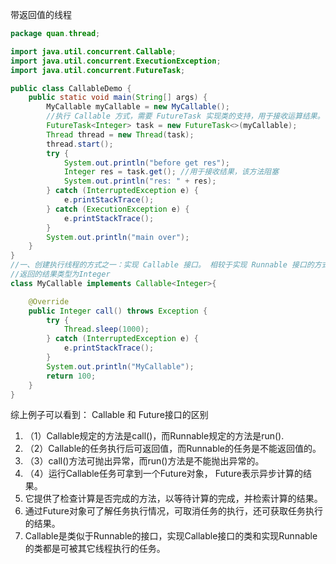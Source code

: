 带返回值的线程

```java
package quan.thread;

import java.util.concurrent.Callable;
import java.util.concurrent.ExecutionException;
import java.util.concurrent.FutureTask;

public class CallableDemo {
	public static void main(String[] args) {
		MyCallable myCallable = new MyCallable();
		//执行 Callable 方式，需要 FutureTask 实现类的支持，用于接收运算结果。
		FutureTask<Integer> task = new FutureTask<>(myCallable);
		Thread thread = new Thread(task);
		thread.start();
		try {
			System.out.println("before get res");
			Integer res = task.get(); //用于接收结果，该方法阻塞
			System.out.println("res: " + res);
		} catch (InterruptedException e) {
			e.printStackTrace();
		} catch (ExecutionException e) {
			e.printStackTrace();
		}
		System.out.println("main over");
	}
}
//一、创建执行线程的方式之一：实现 Callable 接口。 相较于实现 Runnable 接口的方式，方法可以有返回值，并且可以抛出异常。
//返回的结果类型为Integer
class MyCallable implements Callable<Integer>{

	@Override
	public Integer call() throws Exception {
		try {
			Thread.sleep(1000);
		} catch (InterruptedException e) {
			e.printStackTrace();
		}
		System.out.println("MyCallable");
		return 100;
	}	
}
```

综上例子可以看到： Callable 和 Future接口的区别

1.   （1）Callable规定的方法是call()，而Runnable规定的方法是run(). 
2.   （2）Callable的任务执行后可返回值，而Runnable的任务是不能返回值的。  
3.   （3）call()方法可抛出异常，而run()方法是不能抛出异常的。 
4.   （4）运行Callable任务可拿到一个Future对象， Future表示异步计算的结果。 
5.   它提供了检查计算是否完成的方法，以等待计算的完成，并检索计算的结果。 
6.   通过Future对象可了解任务执行情况，可取消任务的执行，还可获取任务执行的结果。 
7. Callable是类似于Runnable的接口，实现Callable接口的类和实现Runnable的类都是可被其它线程执行的任务。 